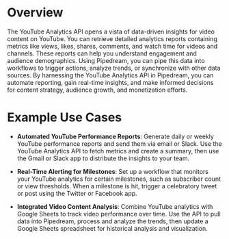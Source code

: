 # Overview

The YouTube Analytics API opens a vista of data-driven insights for video content on YouTube. You can retrieve detailed analytics reports containing metrics like views, likes, shares, comments, and watch time for videos and channels. These reports can help you understand engagement and audience demographics. Using Pipedream, you can pipe this data into workflows to trigger actions, analyze trends, or synchronize with other data sources. By harnessing the YouTube Analytics API in Pipedream, you can automate reporting, gain real-time insights, and make informed decisions for content strategy, audience growth, and monetization efforts.

# Example Use Cases

- **Automated YouTube Performance Reports**: Generate daily or weekly YouTube performance reports and send them via email or Slack. Use the YouTube Analytics API to fetch metrics and create a summary, then use the Gmail or Slack app to distribute the insights to your team.

- **Real-Time Alerting for Milestones**: Set up a workflow that monitors your YouTube analytics for certain milestones, such as subscriber count or view thresholds. When a milestone is hit, trigger a celebratory tweet or post using the Twitter or Facebook app.

- **Integrated Video Content Analysis**: Combine YouTube analytics with Google Sheets to track video performance over time. Use the API to pull data into Pipedream, process and analyze the trends, then update a Google Sheets spreadsheet for historical analysis and visualization.
